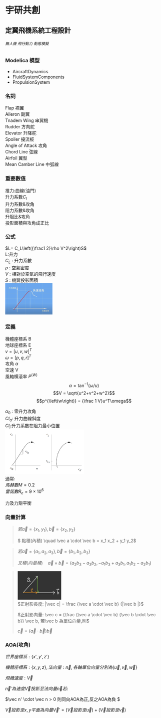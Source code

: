 # 宇研共創 
## 定翼飛機系統工程設計
###### `無人機` `飛行動力` `動態模擬`

### Modelica 模型

- AircraftDynamics
- FluidSystemComponents
- PropulsionSystem

### 名詞
Flap 襟翼 <br>
Aileron 副翼 <br>
Tnadem Wing 串翼機<br>
Rudder 方向舵 <br>
Elevator 升降舵 <br>
Spoiler 擾流板 <br>
Angle of Attack 攻角 <br>
Chord Line 弦線 <br>
Airfoil 翼型 <br>
Mean Camber Line 中弧線 <br>

### 重要數值
推力:曲線(油門)<br>
升力系數$C_l$<br>
升力系數&攻角<br>
阻力系數&攻角<br>
升阻比&攻角<br>
投影面積與攻角成正比<br>

### 公式 
$L= C_L\left({\frac1 2}\rho V^2\right)S$ <br>
L:升力 <br>
$C_L$ : 升力系數 <br>
$\rho$ : 空氣密度 <br>
$V$ : 相對於空氣的飛行速度 <br>
$S$ : 機翼投影面積 <br>
<img src="./Pic/a.png" alt="drawing" width = "30%"><br>

### 定義
機體座標系 B <br>
地球座標系 E <br>
$v = \left[u,v,w\right]^T$ <br>
$\omega = \left[p,q,r\right]^T$ <br>
攻角 $\alpha$ <br>
空速 V <br>
風軸横滾率 $P^{\left(W\right)}$ <br>
$$\alpha = \tan^{-1}\left(\omega/u\right)$$
$$V = \sqrt{u^2+v^2+w^2}$$
$$p^{\left(w\right)} = {\frac 1 V}u^T\omega$$

$\alpha_0$ : 零升力攻角 <br>
$Cl_\alpha$: 升力曲線斜度 <br>
$Cl_i$:升力系數在阻力最小位置<br>
<img src=".//Pic//Figure_3.7.png" width="50%"><br>
通常: <br>
$馬赫數M=0.2$ <br>
$雷諾數R_e=9 \times 10^6$<br>

力及力矩平衡

### 向量計算

> $若 \vec a = \{x_1,y_1\}, \vec b = \{x_2,y_2\}$
>
> $ 點積(內積) \quad \vec a \cdot \vec b = x_1 x_2 + y_1 y_2$


> $若 \vec a = \{a_1,a_2,a_3\}, \vec b = \{b_1,b_2,b_3\}$
>
> $叉積(向量積) \quad \vec a \times \vec b = (a_2 b_3 - a_3 b_2 , -a_1 b_3 + a_3 b_1 , a_1 b_2 - a_2 b_1)$

> <img src="./Pic/正射影.png" width="30%"><br>
> $正射影長度: |\vec c| = \frac {\vec a \cdot \vec b} {|\vec b |}$
>
> $正射影向量: \vec c = {\frac {\vec a \cdot \vec b} {\vec b \cdot \vec b}} \vec b, 若\vec b 為單位向量,則$
>
> $\vec c =({\vec a \cdot \vec b}) \vec b$


### AOA(攻角)


 $世界座標系: \{ x',y',z' \}$

 $機體座標系: \{ x,y,z\} , 法向量: \vec n , 各軸單位向量分別為 \{\vec u, \vec v, \vec w\}$

$飛機速度: \vec V$ 

$\vec n' 為速度 \vec V 投影至法向量 \vec n 若:$

$\vec n' \cdot \vec n > 0 則同向AOA為正,反之AOA為負 $ 

$\vec V 投影至x,y平面為向量\vec V'=(\vec V 投影至 \vec u) + (\vec V 投影至 \vec v)$




